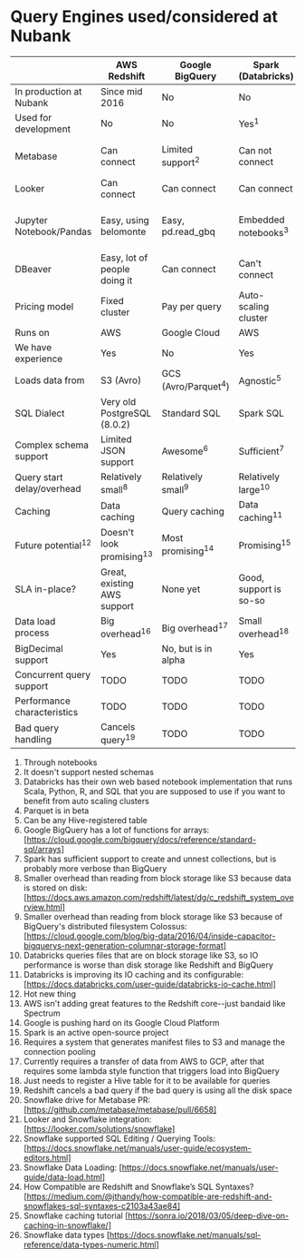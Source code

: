 # Query Engines used/considered at Nubank

|                               | AWS Redshift                        | Google BigQuery                | Spark (Databricks)             | Snowflake             |
|-------------------------------|-------------------------------------|--------------------------------|--------------------------------|--------------------------------|
| In production at Nubank       | Since mid 2016                      | No                             | No                             | No                           |
| Used for development          | No                                  | No                             | Yes<sup>1</sup>                | No                           |
| Metabase                      | Can connect                         | Limited support<sup>2</sup>    | Can not connect                | Working driver, not officialy released<sup>20<sup>    |
| Looker                        | Can connect                         | Can connect                    | Can connect                    | Can connect<sup>21<sup>                 |
| Jupyter Notebook/Pandas       | Easy, using belomonte               | Easy, pd.read_gbq              | Embedded notebooks<sup>3</sup> | Basic connection through belomonte                  |
| DBeaver                       | Easy, lot of people doing it        | Can connect                    | Can't connect                  | Can connect<sup>22<sup>                           |
| Pricing model                 | Fixed cluster                       | Pay per query                  | Auto-scaling cluster           | Auto-scaling cluster                    |
| Runs on                       | AWS                                 | Google Cloud                   | AWS                            | AWS                           |
| We have experience            | Yes                                 | No                             | Yes                            | No                           |
| Loads data from               | S3 (Avro)                           | GCS (Avro/Parquet<sup>4</sup>) | Agnostic<sup>5</sup>           | S3 (Avro/Parquet)<sup>23<sup>                           |
| SQL Dialect                   | Very old PostgreSQL (8.0.2)         | Standard SQL                   | Spark SQL                      | Similar to Redshift's<sup>24<sup>                    |
| Complex schema support        | Limited JSON support                | Awesome<sup>6</sup>            | Sufficient<sup>7</sup>         | JSON support                         |
| Query start delay/overhead    | Relatively small<sup>8</sup>        | Relatively small<sup>9</sup>   | Relatively large<sup>10</sup>  | TODO                           |
| Caching                       | Data caching                        | Query caching                  | Data caching<sup>11</sup>      | Data caching<sup>25<sup>                           |
| Future potential<sup>12</sup> | Doesn't look promising<sup>13</sup> | Most promising<sup>14</sup>    | Promising<sup>15</sup>         | Promising                           |
| SLA in-place?                 | Great, existing AWS support         | None yet                       | Good, support is so-so         | None yet                           |
| Data load process             | Big overhead<sup>16</sup>           | Big overhead<sup>17</sup>      | Small overhead<sup>18</sup>    | TODO                           |
| BigDecimal support            | Yes                                 | No, but is in alpha            | Yes                            | <sup>26<sup>                           |
| Concurrent query support      | TODO                                | TODO                           | TODO                           | TODO                           |
| Performance characteristics   | TODO                                | TODO                           | TODO                           | TODO                           |
| Bad query handling            | Cancels query<sup>19</sup>          | TODO                           | TODO                           | TODO                           |

1. Through notebooks
2. It doesn't support nested schemas
3. Databricks has their own web based notebook implementation that runs Scala,
Python, R, and SQL that you are supposed to use if you want to benefit from auto
scaling clusters
4. Parquet is in beta
5. Can be any Hive-registered table
6. Google BigQuery has a lot of functions for arrays:
[https://cloud.google.com/bigquery/docs/reference/standard-sql/arrays]
7. Spark has sufficient support to create and unnest collections, but is
probably more verbose than BigQuery
8. Smaller overhead than reading from block storage like S3 because data is
stored on disk:
[https://docs.aws.amazon.com/redshift/latest/dg/c_redshift_system_overview.html]
9. Smaller overhead than reading from block storage like S3 because of
BigQuery's distributed filesystem Colossus:
[https://cloud.google.com/blog/big-data/2016/04/inside-capacitor-bigquerys-next-generation-columnar-storage-format]
10. Databricks queries files that are on block storage like S3, so IO
performance is worse than disk storage like Redshift and BigQuery
11. Databricks is improving its IO caching and its configurable:
[https://docs.databricks.com/user-guide/databricks-io-cache.html]
12. Hot new thing
13. AWS isn't adding great features to the Redshift core--just bandaid like
Spectrum
14. Google is pushing hard on its Google Cloud Platform
15. Spark is an active open-source project
16. Requires a system that generates manifest files to S3 and manage the
connection pooling
17. Currently requires a transfer of data from AWS to GCP, after that requires
some lambda style function that triggers load into BigQuery
18. Just needs to register a Hive table for it to be available for queries
19. Redshift cancels a bad query if the bad query is using all the disk space
20. Snowflake drive for Metabase PR: [https://github.com/metabase/metabase/pull/6658]
21. Looker and Snowflake integration: [https://looker.com/solutions/snowflake]
22. Snowflake supported SQL Editing / Querying Tools: [https://docs.snowflake.net/manuals/user-guide/ecosystem-editors.html]
23. Snowflake Data Loading: [https://docs.snowflake.net/manuals/user-guide/data-load.html]
24. How Compatible are Redshift and Snowflake’s SQL Syntaxes? [https://medium.com/@jthandy/how-compatible-are-redshift-and-snowflakes-sql-syntaxes-c2103a43ae84]
25. Snowflake caching tutorial [https://sonra.io/2018/03/05/deep-dive-on-caching-in-snowflake/]
26. Snowflake data types [https://docs.snowflake.net/manuals/sql-reference/data-types-numeric.html]
